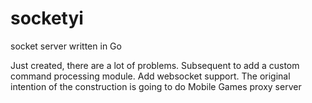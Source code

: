 socketyi
========

socket server written in Go

Just created, there are a lot of problems. Subsequent to add a custom command processing module. Add websocket support. The original intention of the construction is going to do Mobile Games proxy server

